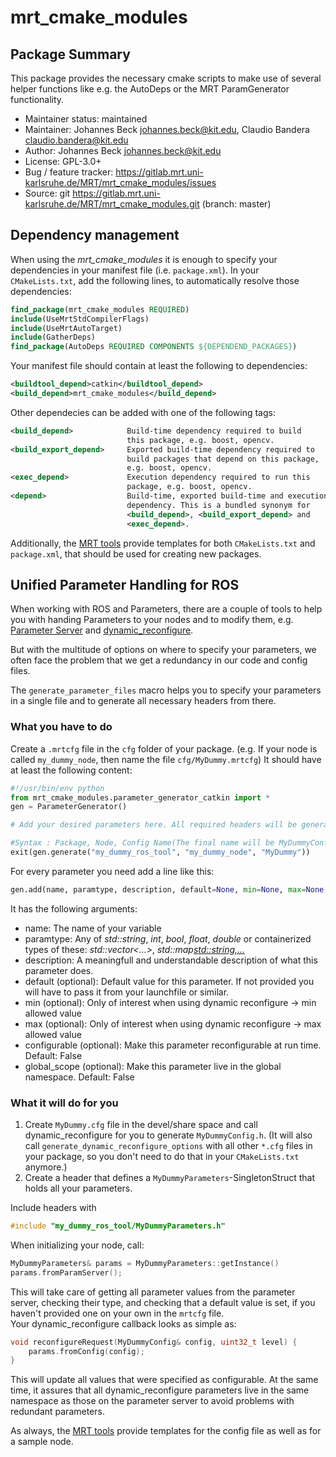 # mrt_cmake_modules
## Package Summary
This package provides the necessary cmake scripts to make use of several helper functions like e.g. the AutoDeps or the MRT ParamGenerator functionality.

- Maintainer status: maintained
- Maintainer: Johannes Beck <johannes.beck@kit.edu>, Claudio Bandera <claudio.bandera@kit.edu>
- Author: Johannes Beck <johannes.beck@kit.edu>
- License: GPL-3.0+
- Bug / feature tracker: https://gitlab.mrt.uni-karlsruhe.de/MRT/mrt_cmake_modules/issues
- Source: git https://gitlab.mrt.uni-karlsruhe.de/MRT/mrt_cmake_modules.git (branch: master)

## Dependency management
When using the *mrt_cmake_modules* it is enough to specify your dependencies in your manifest file (i.e. `package.xml`). In your `CMakeLists.txt`, add the following lines, to automatically resolve those dependencies:
```cmake
find_package(mrt_cmake_modules REQUIRED)
include(UseMrtStdCompilerFlags)
include(UseMrtAutoTarget)
include(GatherDeps)
find_package(AutoDeps REQUIRED COMPONENTS ${DEPENDEND_PACKAGES})
```
Your manifest file should contain at least the following to dependencies:
```xml
<buildtool_depend>catkin</buildtool_depend>
<build_depend>mrt_cmake_modules</build_depend>
```
Other dependecies can be added with one of the following tags:
```xml
<build_depend>            Build-time dependency required to build
                          this package, e.g. boost, opencv.
<build_export_depend>     Exported build-time dependency required to
                          build packages that depend on this package,
                          e.g. boost, opencv.
<exec_depend>             Execution dependency required to run this
                          package, e.g. boost, opencv.
<depend>                  Build-time, exported build-time and execution
                          dependency. This is a bundled synonym for
                          <build_depend>, <build_export_depend> and
                          <exec_depend>.
```
Additionally, the [MRT tools](https://gitlab.mrt.uni-karlsruhe.de/MRT/mrt_build) provide templates for both `CMakeLists.txt` and `package.xml`, that should be used for creating new packages.

## Unified Parameter Handling for ROS
When working with ROS and Parameters, there are a couple of tools to help you with handing Parameters to your nodes and to modify them, e.g. [Parameter Server](http://wiki.ros.org/Parameter%20Server) and [dynamic_reconfigure](http://wiki.ros.org/dynamic_reconfigure/).

But with the multitude of options on where to specify your parameters, we often face the problem that we get a redundancy in our code and config files.

The `generate_parameter_files` macro helps you to specify your parameters in a single file and to generate all necessary headers from there.

### What you have to do
Create a `.mrtcfg` file in the `cfg` folder of your package. (e.g. If your node is called `my_dummy_node`, then name the file `cfg/MyDummy.mrtcfg`)
It should have at least the following content:
```python
#!/usr/bin/env python
from mrt_cmake_modules.parameter_generator_catkin import *
gen = ParameterGenerator()

# Add your desired parameters here. All required headers will be generated from this.

#Syntax : Package, Node, Config Name(The final name will be MyDummyConfig)
exit(gen.generate("my_dummy_ros_tool", "my_dummy_node", "MyDummy"))

```
For every parameter you need add a line like this:
```python
gen.add(name, paramtype, description, default=None, min=None, max=None, configurable=False, global_scope=False)
```
It has the following arguments:

- name: The name of your variable
- paramtype: Any of *std::string*, *int*, *bool*, *float*, *double* or containerized types of these: *std::vector<...>*, *std::map<std::string,...>*
- description: A meaningfull and understandable description of what this parameter does.
- default (optional): Default value for this parameter. If not provided you will have to pass it from your launchfile or similar.
- min (optional): Only of interest when using dynamic reconfigure -> min allowed value
- max (optional): Only of interest when using dynamic reconfigure -> max allowed value
- configurable (optional): Make this parameter reconfigurable at run time. Default: False
- global_scope (optional): Make this parameter live in the global namespace. Default: False

### What it will do for you
1. Create `MyDummy.cfg` file in the devel/share space and call dynamic_reconfigure for you to generate `MyDummyConfig.h`.
(It will also call `generate_dynamic_reconfigure_options` with all other `*.cfg` files in your package, so you don't need to do that in your `CMakeLists.txt` anymore.)
2. Create a header that defines a `MyDummyParameters`-SingletonStruct that holds all your parameters.

Include headers with
```cpp
#include "my_dummy_ros_tool/MyDummyParameters.h"
```
When initializing your node, call:
```cpp
MyDummyParameters& params = MyDummyParameters::getInstance()
params.fromParamServer();
```
This will take care of getting all parameter values from the parameter server, checking their type, and checking that a default value is set, if you haven't provided one on your own in the `mrtcfg` file.  
Your dynamic_reconfigure callback looks as simple as:
```cpp
void reconfigureRequest(MyDummyConfig& config, uint32_t level) {
    params.fromConfig(config);
}
```
This will update all values that were specified as configurable. At the same time, it assures that all dynamic_reconfigure parameters live in the same namespace as those on the parameter server to avoid problems with redundant parameters.

As always, the [MRT tools](https://gitlab.mrt.uni-karlsruhe.de/MRT/mrt_build) provide templates for the config file as well as for a sample node.
